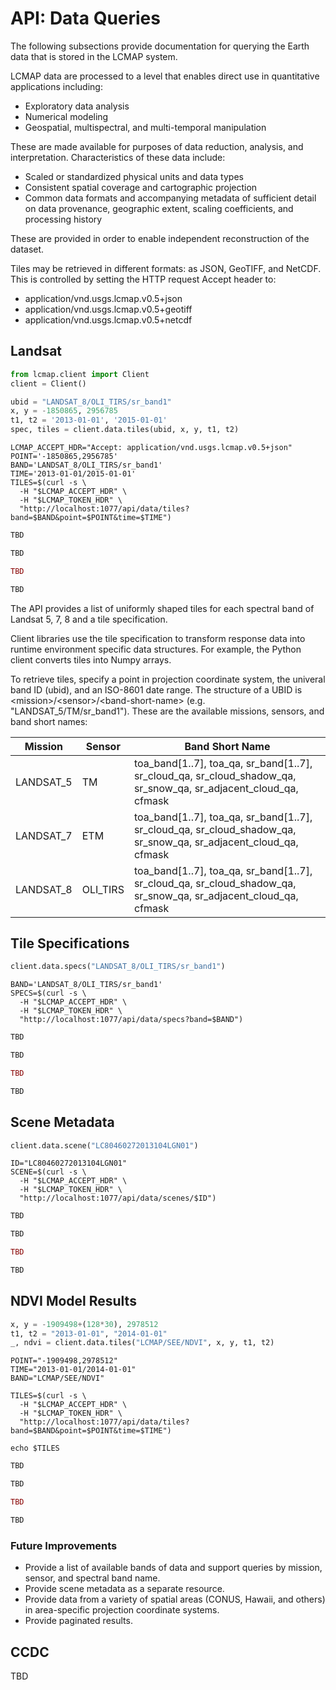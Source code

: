 # API: Data Queries

The following subsections provide documentation for querying the Earth data that is stored in the LCMAP system.

LCMAP data are processed to a level that enables direct use in quantitative applications including:

* Exploratory data analysis
* Numerical modeling
* Geospatial, multispectral, and multi-temporal manipulation

These are made available for purposes of data reduction, analysis, and interpretation. Characteristics of these data include:

* Scaled or standardized physical units and data types
* Consistent spatial coverage and cartographic projection
* Common data formats and accompanying metadata of sufficient detail on data provenance, geographic extent, scaling coefficients, and processing history

These are provided in order to enable independent reconstruction of the dataset.

Tiles may be retrieved in different formats: as JSON, GeoTIFF, and NetCDF. This is controlled by setting the HTTP request Accept header to:

* application/vnd.usgs.lcmap.v0.5+json
* application/vnd.usgs.lcmap.v0.5+geotiff
* application/vnd.usgs.lcmap.v0.5+netcdf

## Landsat

```python
from lcmap.client import Client
client = Client()

ubid = "LANDSAT_8/OLI_TIRS/sr_band1"
x, y = -1850865, 2956785
t1, t2 = '2013-01-01', '2015-01-01'
spec, tiles = client.data.tiles(ubid, x, y, t1, t2)
```

```shell
LCMAP_ACCEPT_HDR="Accept: application/vnd.usgs.lcmap.v0.5+json"
POINT='-1850865,2956785'
BAND='LANDSAT_8/OLI_TIRS/sr_band1'
TIME='2013-01-01/2015-01-01'
TILES=$(curl -s \
  -H "$LCMAP_ACCEPT_HDR" \
  -H "$LCMAP_TOKEN_HDR" \
  "http://localhost:1077/api/data/tiles?band=$BAND&point=$POINT&time=$TIME")
```

```vb
TBD
```

```clojure
TBD
```

```ruby
TBD
```

```r
TBD
```

The API provides a list of uniformly shaped tiles for each spectral band of Landsat 5, 7, 8 and a tile specification.

Client libraries use the tile specification to transform response data into runtime environment specific data structures. For example, the Python client converts tiles into Numpy arrays.

To retrieve tiles, specify a point in projection coordinate system, the univeral band ID (ubid), and an ISO-8601 date range. The structure of a UBID is &lt;mission&gt;/&lt;sensor&gt;/&lt;band-short-name&gt; (e.g. "LANDSAT_5/TM/sr_band1"). These are the available missions, sensors, and band short names:

| Mission          | Sensor    | Band Short Name       |
|------------------|-----------|-----------------------|
| LANDSAT_5        | TM        | toa_band[1..7], toa_qa, sr_band[1..7], sr_cloud_qa, sr_cloud_shadow_qa, sr_snow_qa, sr_adjacent_cloud_qa, cfmask |
| LANDSAT_7        | ETM       | toa_band[1..7], toa_qa, sr_band[1..7], sr_cloud_qa, sr_cloud_shadow_qa, sr_snow_qa, sr_adjacent_cloud_qa, cfmask |
| LANDSAT_8        | OLI_TIRS  | toa_band[1..7], toa_qa, sr_band[1..7], sr_cloud_qa, sr_cloud_shadow_qa, sr_snow_qa, sr_adjacent_cloud_qa, cfmask |

## Tile Specifications

```python
client.data.specs("LANDSAT_8/OLI_TIRS/sr_band1")
```

```shell
BAND='LANDSAT_8/OLI_TIRS/sr_band1'
SPECS=$(curl -s \
  -H "$LCMAP_ACCEPT_HDR" \
  -H "$LCMAP_TOKEN_HDR" \
  "http://localhost:1077/api/data/specs?band=$BAND")
```

```vb
TBD
```

```clojure
TBD
```

```ruby
TBD
```

```r
TBD
```

## Scene Metadata

```python
client.data.scene("LC80460272013104LGN01")
```

```shell
ID="LC80460272013104LGN01"
SCENE=$(curl -s \
  -H "$LCMAP_ACCEPT_HDR" \
  -H "$LCMAP_TOKEN_HDR" \
  "http://localhost:1077/api/data/scenes/$ID")
```

```vb
TBD
```

```clojure
TBD
```

```ruby
TBD
```

```r
TBD
```

## NDVI Model Results

```python
x, y = -1909498+(128*30), 2978512
t1, t2 = "2013-01-01", "2014-01-01"
_, ndvi = client.data.tiles("LCMAP/SEE/NDVI", x, y, t1, t2)
```

```shell
POINT="-1909498,2978512"
TIME="2013-01-01/2014-01-01"
BAND="LCMAP/SEE/NDVI"

TILES=$(curl -s \
  -H "$LCMAP_ACCEPT_HDR" \
  -H "$LCMAP_TOKEN_HDR" \
  "http://localhost:1077/api/data/tiles?band=$BAND&point=$POINT&time=$TIME")

echo $TILES
```

```vb
TBD
```

```clojure
TBD
```

```ruby
TBD
```

```r
TBD
```

### Future Improvements

* Provide a list of available bands of data and support queries by mission, sensor, and spectral band name.
* Provide scene metadata as a separate resource.
* Provide data from a variety of spatial areas (CONUS, Hawaii, and others) in area-specific projection coordinate systems.
* Provide paginated results.

## CCDC

TBD
